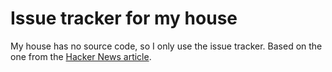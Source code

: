 Issue tracker for my house
==========================

My house has no source code, so I only use the issue tracker.
Based on the one from the [Hacker News article](https://news.ycombinator.com/item?id=4962518).
